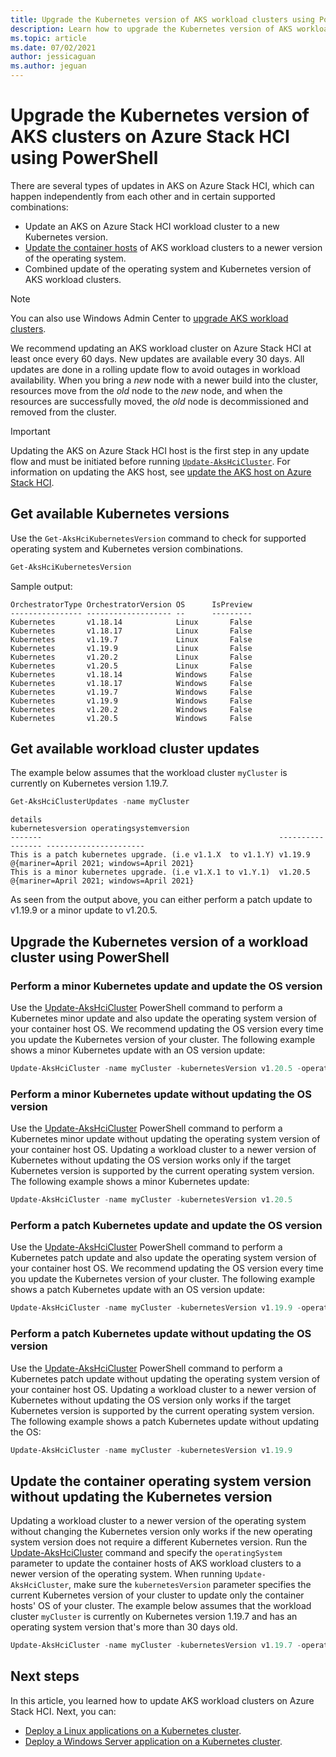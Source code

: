 ```yaml
---
title: Upgrade the Kubernetes version of AKS workload clusters using PowerShell
description: Learn how to upgrade the Kubernetes version of AKS workload clusters on Azure Stack HCI using PowerShell
ms.topic: article
ms.date: 07/02/2021
author: jessicaguan
ms.author: jeguan
---
```


# Upgrade the Kubernetes version of AKS clusters on Azure Stack HCI using PowerShell

There are several types of updates in AKS on Azure Stack HCI, which can happen independently from each other and in certain supported combinations: 
- Update an AKS on Azure Stack HCI workload cluster to a new Kubernetes version.
- [Update the container hosts](update-akshci-host-powershell.md) of AKS workload clusters to a newer version of the operating system.
- Combined update of the operating system and Kubernetes version of AKS workload clusters.

> [!NOTE]
> You can also use Windows Admin Center to [upgrade AKS workload clusters](upgrade-kubernetes.md).

We recommend updating an AKS workload cluster on Azure Stack HCI at least once every 60 days. New updates are available every 30 days. All updates are done in a rolling update flow to avoid outages in workload availability. When you bring a _new_ node with a newer build into the cluster, resources move from the _old_ node to the _new_ node, and when the resources are successfully moved, the _old_ node is decommissioned and removed from the cluster.

> [!Important]
> Updating the AKS on Azure Stack HCI host is the first step in any update flow and must be initiated before running [`Update-AksHciCluster`](./reference/ps/update-akshcicluster.md). For information on updating the AKS host, see [update the AKS host on Azure Stack HCI](./update-akshci-host-powershell.md). 

## Get available Kubernetes versions
Use the `Get-AksHciKubernetesVersion` command to check for supported operating system and Kubernetes version combinations.

```powershell
Get-AksHciKubernetesVersion
```
Sample output:
```Output
OrchestratorType OrchestratorVersion OS      IsPreview
---------------- ------------------- --      ---------
Kubernetes       v1.18.14            Linux       False
Kubernetes       v1.18.17            Linux       False
Kubernetes       v1.19.7             Linux       False
Kubernetes       v1.19.9             Linux       False
Kubernetes       v1.20.2             Linux       False
Kubernetes       v1.20.5             Linux       False
Kubernetes       v1.18.14            Windows     False
Kubernetes       v1.18.17            Windows     False
Kubernetes       v1.19.7             Windows     False
Kubernetes       v1.19.9             Windows     False
Kubernetes       v1.20.2             Windows     False
Kubernetes       v1.20.5             Windows     False
```

## Get available workload cluster updates
The example below assumes that the workload cluster `myCluster` is currently on Kubernetes version 1.19.7.
```powershell
Get-AksHciClusterUpdates -name myCluster
```

```output
details                                                     kubernetesversion operatingsystemversion
-------                                                     ----------------- ----------------------
This is a patch kubernetes upgrade. (i.e v1.1.X  to v1.1.Y) v1.19.9           @{mariner=April 2021; windows=April 2021}
This is a minor kubernetes upgrade. (i.e v1.X.1 to v1.Y.1)  v1.20.5           @{mariner=April 2021; windows=April 2021}
```

As seen from the output above, you can either perform a patch update to v1.19.9 or a minor update to v1.20.5.

## Upgrade the Kubernetes version of a workload cluster using PowerShell

### Perform a minor Kubernetes update and update the OS version
Use the [Update-AksHciCluster](./reference/ps/update-akshcicluster.md) PowerShell command to perform a Kubernetes minor update and also update the operating system version of your container host OS. We recommend updating the OS version every time you update the Kubernetes version of your cluster. The following example shows a minor Kubernetes update with an OS version update:

```powershell
Update-AksHciCluster -name myCluster -kubernetesVersion v1.20.5 -operatingSystem
```

### Perform a minor Kubernetes update without updating the OS version
Use the [Update-AksHciCluster](./reference/ps/update-akshcicluster.md) PowerShell command to perform a Kubernetes minor update without updating the operating system version of your container host OS. Updating a workload cluster to a newer version of Kubernetes without updating the OS version works only if the target Kubernetes version is supported by the current operating system version. The following example shows a minor Kubernetes update:

```powershell
Update-AksHciCluster -name myCluster -kubernetesVersion v1.20.5
```

### Perform a patch Kubernetes update and update the OS version
Use the [Update-AksHciCluster](./reference/ps/update-akshcicluster.md) PowerShell command to perform a Kubernetes patch update and also update the operating system version of your container host OS. We recommend updating the OS version every time you update the Kubernetes version of your cluster. The following example shows a patch Kubernetes update with an OS version update:

```powershell
Update-AksHciCluster -name myCluster -kubernetesVersion v1.19.9 -operatingSystem
```

### Perform a patch Kubernetes update without updating the OS version
Use the [Update-AksHciCluster](./reference/ps/update-akshcicluster.md) PowerShell command to perform a Kubernetes patch update without updating the operating system version of your container host OS. Updating a workload cluster to a newer version of Kubernetes without updating the OS version only works if the target Kubernetes version is supported by the current operating system version. The following example shows a patch Kubernetes update without updating the OS:

```powershell
Update-AksHciCluster -name myCluster -kubernetesVersion v1.19.9
```

## Update the container operating system version without updating the Kubernetes version

Updating a workload cluster to a newer version of the operating system without changing the Kubernetes version only works if the new operating system version does not require a different Kubernetes version. Run the [Update-AksHciCluster](./reference/ps/update-akshcicluster.md) command and specify the `operatingSystem` parameter to update the container hosts of AKS workload clusters to a newer version of the operating system. When running `Update-AksHciCluster`, make sure the `kubernetesVersion` parameter specifies the current Kubernetes version of your cluster to update only the container hosts' OS of your cluster. The example below assumes that the workload cluster `myCluster` is currently on Kubernetes version 1.19.7 and has an operating system version that's more than 30 days old.

```powershell
Update-AksHciCluster -name myCluster -kubernetesVersion v1.19.7 -operatingSystem
```

## Next steps

In this article, you learned how to update AKS workload clusters on Azure Stack HCI. Next, you can:
- [Deploy a Linux applications on a Kubernetes cluster](./deploy-linux-application.md).
- [Deploy a Windows Server application on a Kubernetes cluster](./deploy-windows-application.md).
